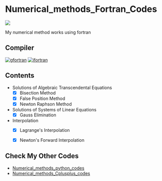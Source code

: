 # Numerical_methods_Fortran_Codes
<image src="https://www.e-booksdirectory.com/categoryimg/401.jpg" >


My numerical method works using fortran
## Compiler
[![gfortran](https://img.shields.io/badge/gfortran-tested-green)]()
[![ifortran](https://img.shields.io/badge/ifort-Not_tested-yellow)]()
## Contents
* Solutions  of  Algebraic  Transcendental Equations
  - [x] Bisection Method
  - [x] False Position Method
  - [x] Newton Raphson Method 
* Solutions of  Systems of  Linear Equations
  - [x] Gauss Elimination
* Interpolation
  - [x] Lagrange's Interpolation
  - [x] Newton's Forward Interpolation



## Check My Other Codes
* [Numerical_methods_python_codes](https://github.com/rahular09062001/Numerical_methods_python_codes)
* [Numerical_methods_Cplusplus_codes](https://github.com/rahular09062001/Numerical_methods_Cplusplus_codes)
  
  
